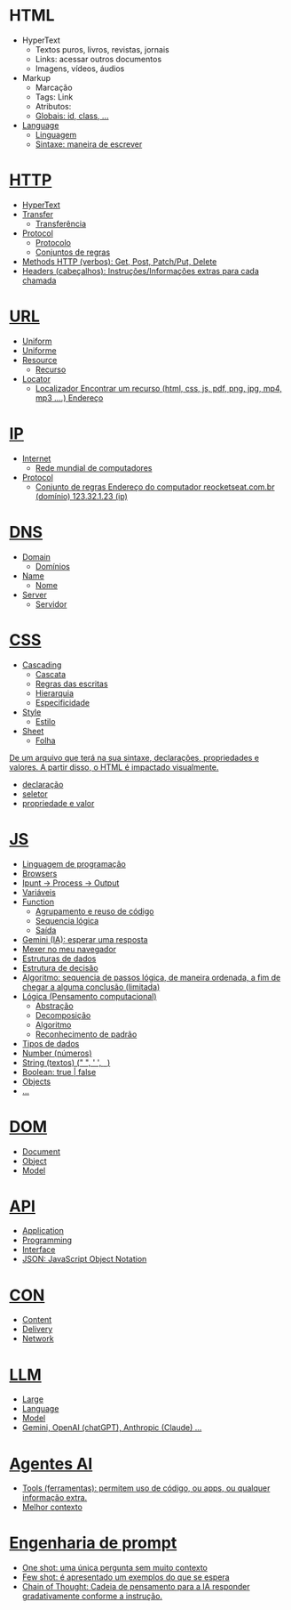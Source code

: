 # HTML 
- HyperText
  - Textos puros, livros, revistas, jornais
  - Links: acessar outros documentos
  - Imagens, vídeos, áudios
- Markup 
  - Marcação
  - Tags:<a> Link </a>
  - Atributos: <a href="https: //rocketseat.com.br">
  - Globais: id, class, ...
- Language
  - Linguagem
  - Sintaxe: maneira de escrever

# HTTP
- HyperText
- Transfer
  - Transferência
- Protocol
  - Protocolo
  - Conjuntos de regras
 - Methods HTTP (verbos): Get, Post, Patch/Put, Delete
 - Headers (cabeçalhos): Instruções/Informações extras para cada chamada

 # URL 
- Uniform
 - Uniforme
- Resource
  - Recurso
- Locator
  - Localizador
Encontrar um recurso (html, css, js, pdf, png, jpg, mp4, mp3 ....)
Endereço

# IP 
- Internet
  - Rede mundial de computadores
- Protocol
  - Conjunto de regras
Endereço do computador
reocketseat.com.br (domínio)
123.32.1.23 (ip)

# DNS 
- Domain
  - Domínios
- Name 
  - Nome
- Server
  - Servidor

 # CSS
- Cascading
  - Cascata
  - Regras das escritas
  - Hierarquia
  - Especificidade
- Style
  - Estilo
- Sheet
  - Folha

De um arquivo que terá na sua sintaxe, declarações, propriedades e valores.
A partir disso, o HTML é impactado visualmente.

- declaração
- seletor
- propriedade e valor

# JS 
- Linguagem de programação
- Browsers
- Ipunt -> Process -> Output 
- Variáveis
- Function
  - Agrupamento e reuso de código
  - Sequencia lógica
  - Saída 
- Gemini (IA): esperar uma resposta 
- Mexer no meu navegador
- Estruturas de dados
- Estrutura de decisão
- Algoritmo: sequencia de passos lógica, de maneira ordenada, a fim de chegar a alguma conclusão (limitada)
- Lógica (Pensamento computacional)
  - Abstração
  - Decomposição
  - Algoritmo
  - Reconhecimento de padrão
- Tipos de dados
- Number (números)
- String (textos) (" ", ' ', ` `)
- Boolean: true | false
- Objects
- ...

# DOM
- Document
- Object
- Model

# API
- Application
- Programming
- Interface
- JSON: JavaScript Object Notation

# CON
- Content
- Delivery
- Network

# LLM
- Large
- Language
- Model
- Gemini, OpenAI (chatGPT), Anthropic (Claude) ...

# Agentes AI
- Tools (ferramentas): permitem uso de código, ou apps, ou qualquer informação extra.
- Melhor contexto

# Engenharia de prompt
- One shot: uma única pergunta sem muito contexto
- Few shot: é apresentado um exemplos do que se espera
- Chain of Thought: Cadeia de pensamento para a IA responder gradativamente conforme a instrução. 